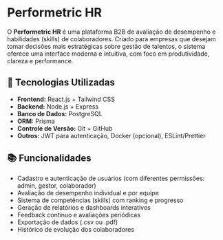 # Performetric HR

O **Performetric HR** é uma plataforma B2B de avaliação de desempenho e habilidades (skills) de colaboradores. Criado para empresas que desejam tomar decisões mais estratégicas sobre gestão de talentos, o sistema oferece uma interface moderna e intuitiva, com foco em produtividade, clareza e performance.

## 🔧 Tecnologias Utilizadas

- **Frontend:** React.js + Tailwind CSS
- **Backend:** Node.js + Express
- **Banco de Dados:** PostgreSQL
- **ORM:** Prisma
- **Controle de Versão:** Git + GitHub
- **Outros:** JWT para autenticação, Docker (opcional), ESLint/Prettier

## 📚 Funcionalidades

- Cadastro e autenticação de usuários (com diferentes permissões: admin, gestor, colaborador)
- Avaliação de desempenho individual e por equipe
- Sistema de competências (skills) com ranking e progresso
- Geração de relatórios e dashboards interativos
- Feedback contínuo e avaliações periódicas
- Exportação de dados (.csv ou .pdf)
- Histórico de evolução dos colaboradores


